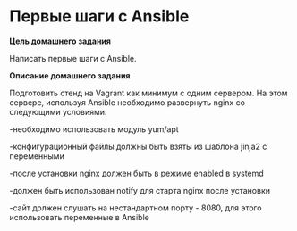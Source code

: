 # Первые шаги с Ansible
**Цель домашнего задания**

Написать первые шаги с Ansible.

**Описание домашнего задания**

Подготовить стенд на Vagrant как минимум с одним сервером. На этом сервере, используя Ansible необходимо развернуть nginx со следующими условиями:

-необходимо использовать модуль yum/apt

-конфигурационный файлы должны быть взяты из шаблона jinja2 с переменными

-после установки nginx должен быть в режиме enabled в systemd

-должен быть использован notify для старта nginx после установки

-сайт должен слушать на нестандартном порту - 8080, для этого использовать переменные в Ansible



